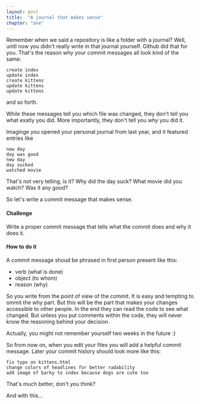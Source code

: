 ```yaml
---
layout: post
title:  "A journal that makes sense"
chapter: "one"
---
```


Remember when we said a repository is like a folder with a journal? Well, unitl now you didn't really write in that journal yourself. Github did that for you. That's the reason why your commit messages all look kind of the same:

    create index
    update index
    create kittens
    update kittens
    update kittens

and so forth.

While these messages tell you which file was changed, they don't tell you what exatly you did. More importantly, they don't tell you *why* you did it.

Imaginge you opened your personal journal from last year, and it featured entries like

    new day
    day was good
    new day
    day sucked
    watched movie

That's not very telling, is it? Why did the day suck? What movie did you watch? Was it any good?

So let's write a commit message that makes sense.


#### Challenge
Write a proper commit message that tells what the commit does and why it does it.


#### How to do it

A commit message shoud be phrased in first person present like this:

- verb (what is done)
- object (to whom)
- reason (why)

So you write from the point of view of the commit. It is easy and tempting to ommit the why part. But this will be the part that makes your changes accessible to other people. In the end they can read the code to see what changed. But unless you put comments within the code, they will never know the reasoning behind your decision.

Actually, you might not remember yourself two weeks in the future :)

So from now on, when you edit your files you will add a helpful commit message. Later your commit history should look more like this:

    
    fix typo on kittens.html
    change colors of headlines for better radability
    add image of barky to index because dogs are cute too

That's much better, don't you think?

And with this...
